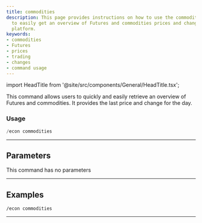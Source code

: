```yaml
---
title: commodities
description: This page provides instructions on how to use the commodities command
  to easily get an overview of Futures and commodities prices and changes on our trading
  platform.
keywords:
- commodities
- Futures
- prices
- trading
- changes
- command usage
---
```


import HeadTitle from '@site/src/components/General/HeadTitle.tsx';

<HeadTitle title="commodities - Economy - Discord - Reference | OpenBB Bot Docs" />

This command allows users to quickly and easily retrieve an overview of Futures and commodities. It provides the last price and change for the day.

### Usage

```python wordwrap
/econ commodities
```

---

## Parameters

This command has no parameters



---

## Examples

```
/econ commodities
```
---
